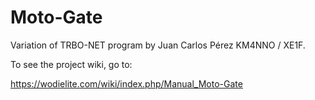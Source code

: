 # Moto-Gate
Variation of TRBO-NET program by Juan Carlos Pérez KM4NNO / XE1F.

To see the project wiki, go to:

https://wodielite.com/wiki/index.php/Manual_Moto-Gate



